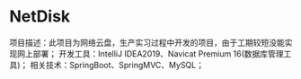 # NetDisk
项目描述：此项目为网络云盘，生产实习过程中开发的项目，由于工期较短没能实现网上部署；
开发工具：IntelliJ IDEA2019、Navicat Premium 16(数据库管理工具)；
相关技术：SpringBoot、SpringMVC、MySQL；
